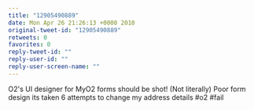 ```yaml
---
title: "12905490889"
date: Mon Apr 26 21:26:13 +0000 2010
original-tweet-id: "12905490889"
retweets: 0
favorites: 0
reply-tweet-id: ""
reply-user-id: ""
reply-user-screen-name: ""
---
```

O2's UI designer for MyO2 forms should be shot! (Not literally) Poor form design its taken 6 attempts to change my address details #o2 #fail
